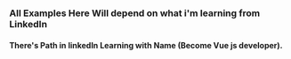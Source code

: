 ### All Examples Here Will depend on what i'm learning from LinkedIn
#### There's Path in linkedIn Learning with Name (Become Vue js developer).

